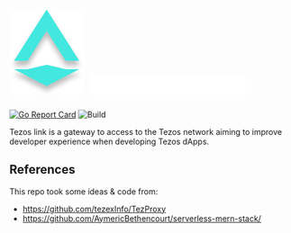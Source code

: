 # ![Logo-Part1](docs/img/tezoslink-logo.svg "Logo-Part1") ![Logo-Part2](docs/img/tezoslink-logo-text.svg "Logo-Part2")

[![Go Report Card](https://goreportcard.com/badge/github.com/octo-technology/tezos-link)](https://goreportcard.com/report/github.com/octo-technology/tezos-link) ![Build](https://github.com/octo-technology/tezos-link/workflows/Build/badge.svg?branch=master)

Tezos link is a gateway to access to the Tezos network aiming to improve developer experience when developing Tezos dApps.

<TODO>

## References

This repo took some ideas & code from:

- https://github.com/tezexInfo/TezProxy
- https://github.com/AymericBethencourt/serverless-mern-stack/
